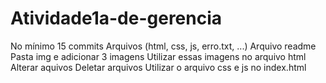 # Atividade1a-de-gerencia
No mínimo 15 commits  Arquivos (html, css, js, erro.txt, ...)  Arquivo readme Pasta img e adicionar 3 imagens  Utilizar essas imagens no arquivo html  Alterar aquivos  Deletar arquivos  Utilizar o arquivo css e js no index.html
